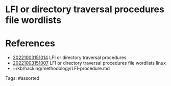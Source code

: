 # LFI or directory traversal procedures file wordlists

# References
- [20221003151014](/zet/20221003151014/) LFI or directory traversal procedures
- [20221003151007](/zet/20221003151007/) LFI or directory traversal procedures file wordlists linux
- ~/kb/hacking/methodology/LFI-procedure.md

Tags:
    #assorted

